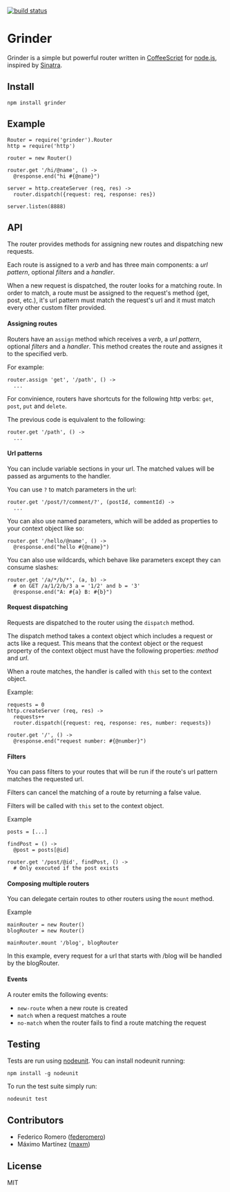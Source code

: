 [![build status](https://secure.travis-ci.org/outbox/grinder.png)](http://travis-ci.org/outbox/grinder)
# Grinder

Grinder is a simple but powerful router written in [CoffeeScript](http://jashkenas.github.com/coffee-script/)
for [node.js](http://nodejs.org/), inspired by [Sinatra](http://sinatrarb.com/).

## Install

    npm install grinder

## Example

    Router = require('grinder').Router
    http = require('http')

    router = new Router()

    router.get '/hi/@name', () ->
      @response.end("hi #{@name}")

    server = http.createServer (req, res) ->
      router.dispatch({request: req, response: res})

    server.listen(8888)


## API

The router provides methods for assigning new routes and
dispatching new requests.

Each route is assigned to a *verb* and has three main components: a *url pattern*, optional *filters* and a *handler*.

When a new request is dispatched, the router looks for a matching route.
In order to match, a route must be assigned to the request's method
(get, post, etc.), it's url pattern must match the request's url and it
must match every other custom filter provided.

#### Assigning routes

Routers have an `assign` method which receives a *verb*, a *url
pattern*, optional *filters* and a *handler*. This method creates the
route and assignes it to the specified verb.

For example:

    router.assign 'get', '/path', () ->
      ...

For convinience, routers have shortcuts for the following http
verbs: `get`, `post`, `put` and `delete`.

The previous code is equivalent to the following:

    router.get '/path', () ->
      ...

#### Url patterns

You can include variable sections in your url. The matched values will be
passed as arguments to the handler.

You can use `?` to match parameters in the url:

    router.get '/post/?/comment/?', (postId, commentId) ->
      ...

You can also use named parameters, which will be added as properties to
your context object like so:

    router.get '/hello/@name', () ->
      @response.end("hello #{@name}")

You can also use wildcards, which behave like parameters except they can
consume slashes:

    router.get '/a/*/b/*', (a, b) ->
      # on GET /a/1/2/b/3 a = '1/2' and b = '3'
      @response.end("A: #{a} B: #{b}")

#### Request dispatching

Requests are dispatched to the router using the `dispatch` method.

The dispatch method takes a context object which includes a request
or acts like a request. This means that the context object or the
request property of the context object must have the following
properties: *method* and *url*.

When a route matches, the handler is called with `this` set to the
context object.

Example:

    requests = 0
    http.createServer (req, res) ->
      requests++
      router.dispatch({request: req, response: res, number: requests})

    router.get '/', () ->
      @response.end("request number: #{@number}")

#### Filters

You can pass filters to your routes that will be run if the route's url
pattern matches the requested url.

Filters can cancel the matching of a route by returning a false value.

Filters will be called with `this` set to the context object.

Example

    posts = [...]

    findPost = () ->
      @post = posts[@id]

    router.get '/post/@id', findPost, () ->
      # Only executed if the post exists


#### Composing multiple routers

You can delegate certain routes to other routers using the `mount`
method.

Example

    mainRouter = new Router()
    blogRouter = new Router()

    mainRouter.mount '/blog', blogRouter

In this example, every request for a url that starts with /blog will be
handled by the blogRouter.

#### Events

A router emits the following events:

- `new-route` when a new route is created
- `match` when a request matches a route
- `no-match` when the router fails to find a route matching the request

## Testing

Tests are run using [nodeunit](http://github.com/caolan/nodeunit). You
can install nodeunit running:

    npm install -g nodeunit

To run the test suite simply run:

    nodeunit test

## Contributors

- Federico Romero ([federomero](http://github.com/federomero))
- Máximo Martínez ([maxm](http://github.com/maxm))

## License

MIT
